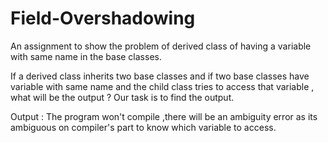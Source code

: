 # Field-Overshadowing

An assignment to show the problem of derived class of having a variable with same name in the base classes.

If a derived class inherits two base classes and if two base classes have variable with same name and the child class tries to access that variable , what will be the output ? Our task is to find the output.

Output : The program won't compile ,there will be an ambiguity error as its ambiguous on compiler's part to know which variable to access.
